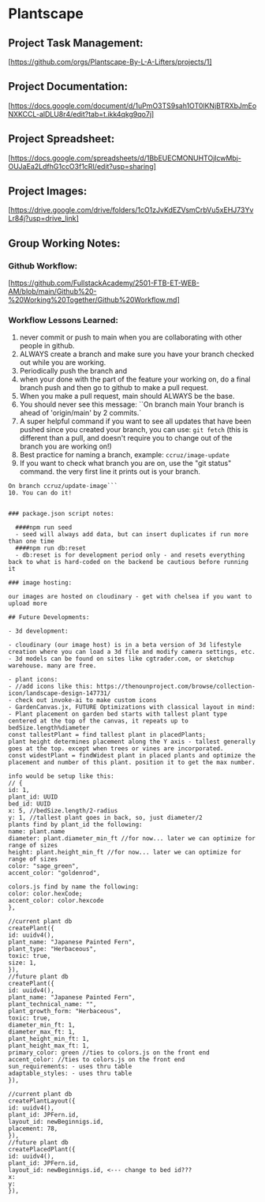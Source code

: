 # Plantscape

## Project Task Management:

[https://github.com/orgs/Plantscape-By-L-A-Lifters/projects/1]

## Project Documentation:

[https://docs.google.com/document/d/1uPmO3TS9sah1OT0lKNjBTRXbJmEoNXKCCL-alDLU8r4/edit?tab=t.ikk4qkg9qo7j]

## Project Spreadsheet:

[https://docs.google.com/spreadsheets/d/1BbEUECMONUHTOjlcwMbj-OUJaEa2LdfhG1ccO3f1cRI/edit?usp=sharing]

## Project Images:

[https://drive.google.com/drive/folders/1cO1zJvKdEZVsmCrbVu5xEHJ73YvLr84j?usp=drive_link]

## Group Working Notes:

### Github Workflow:

[https://github.com/FullstackAcademy/2501-FTB-ET-WEB-AM/blob/main/Github%20-%20Working%20Together/Github%20Workflow.md]

### Workflow Lessons Learned:

1. never commit or push to main when you are collaborating with other people in github.
2. ALWAYS create a branch and make sure you have your branch checked out while you are working.
3. Periodically push the branch and
4. when your done with the part of the feature your working on, do a final branch push and then go to github to make a pull request.
5. When you make a pull request, main should ALWAYS be the base.
6. You should never see this message:
   ``On branch main
Your branch is ahead of 'origin/main' by 2 commits.`
7. A super helpful command if you want to see all updates that have been pushed since you created your branch, you can use:
   `git fetch`
   (this is different than a pull, and doesn't require you to change out of the branch you are working on!)
8. Best practice for naming a branch, example: `ccruz/image-update`
9. If you want to check what branch you are on, use the "git status" command. the very first line it prints out is your branch.

````chelseacruz@chelseas-mbp Plantscape % git status
On branch ccruz/update-image```
10. You can do it!


### package.json script notes:

  ####npm run seed
  - seed will always add data, but can insert duplicates if run more than one time
  ####npm run db:reset
  - db:reset is for development period only - and resets everything back to what is hard-coded on the backend be cautious before running it

### image hosting:

our images are hosted on cloudinary - get with chelsea if you want to upload more

## Future Developments:

- 3d development:

- cloudinary (our image host) is in a beta version of 3d lifestyle creation where you can load a 3d file and modify camera settings, etc.
- 3d models can be found on sites like cgtrader.com, or sketchup warehouse. many are free.

- plant icons:
- //add icons like this: https://thenounproject.com/browse/collection-icon/landscape-design-147731/
- check out invoke-ai to make custom icons
- GardenCanvas.jx, FUTURE Optimizations with classical layout in mind:
- Plant placement on garden bed starts with tallest plant type centered at the top of the canvas, it repeats up to bedSize.length%diameter
const tallestPlant = find tallest plant in placedPlants;
plant height determines placement along the Y axis - tallest generally goes at the top. except when trees or vines are incorporated.
const widestPlant = findWidest plant in placed plants and optimize the placement and number of this plant. position it to get the max number.

info would be setup like this:
// {
id: 1,
plant_id: UUID
bed_id: UUID
x: 5, //bedSize.length/2-radius
y: 1, //tallest plant goes in back, so, just diameter/2
plants find by plant_id the following:
name: plant.name
diameter: plant.diameter_min_ft //for now... later we can optimize for range of sizes
height: plant.height_min_ft //for now... later we can optimize for range of sizes
color: "sage_green",
accent_color: "goldenrod",

colors.js find by name the following:
color: color.hexCode;
accent_color: color.hexcode
},

//current plant db
createPlant({
id: uuidv4(),
plant_name: "Japanese Painted Fern",
plant_type: "Herbaceous",
toxic: true,
size: 1,
}),
//future plant db
createPlant({
id: uuidv4(),
plant_name: "Japanese Painted Fern",
plant_technical_name: "",
plant_growth_form: "Herbaceous",
toxic: true,
diameter_min_ft: 1,
diameter_max_ft: 1,
plant_height_min_ft: 1,
plant_height_max_ft: 1,
primary_color: green //ties to colors.js on the front end
accent_color: //ties to colors.js on the front end
sun_requirements: - uses thru table
adaptable_styles: - uses thru table
}),

//current plant db
createPlantLayout({
id: uuidv4(),
plant_id: JPFern.id,
layout_id: newBeginnigs.id,
placement: 78,
}),
//future plant db
createPlacedPlant({
id: uuidv4(),
plant_id: JPFern.id,
layout_id: newBeginnigs.id, <--- change to bed id???
x:
y:
}),
````
